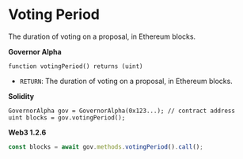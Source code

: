 # Voting Period

The duration of voting on a proposal, in Ethereum blocks.

**Governor Alpha**

```text
function votingPeriod() returns (uint)
```

* `RETURN`: The duration of voting on a proposal, in Ethereum blocks.

**Solidity**

```text
GovernorAlpha gov = GovernorAlpha(0x123...); // contract address
uint blocks = gov.votingPeriod();
```

**Web3 1.2.6**

```javascript
const blocks = await gov.methods.votingPeriod().call();
```

